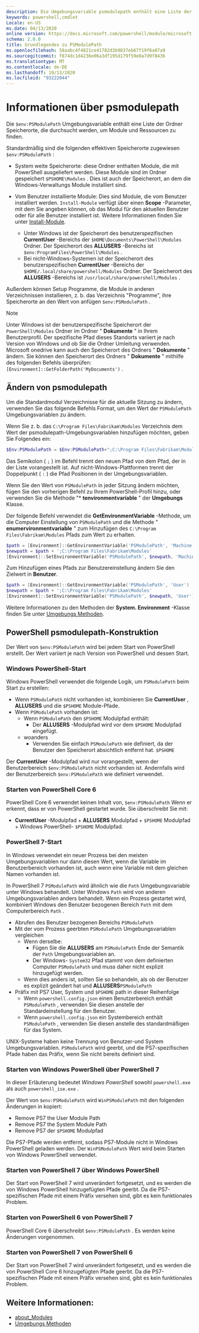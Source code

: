 ```yaml
---
description: Die Umgebungsvariable psmodulepath enthält eine Liste der Ordner Speicherorte, die durchsucht werden, um Module und Ressourcen zu finden.
keywords: powershell,cmdlet
Locale: en-US
ms.date: 04/13/2020
online version: https://docs.microsoft.com/powershell/module/microsoft.powershell.core/about/about_PSModulePath?view=powershell-7.1&WT.mc_id=ps-gethelp
schema: 2.0.0
title: Grundlegendes zu PSModulePath
ms.openlocfilehash: 58aabc4f4821ce41782d3b9837eb67f19f6a07a9
ms.sourcegitcommit: f874dc1d4236e06a3df195d179f59e0a7d9f8436
ms.translationtype: MT
ms.contentlocale: de-DE
ms.lasthandoff: 10/13/2020
ms.locfileid: "93222044"
---
```

# <a name="about-psmodulepath"></a>Informationen über psmodulepath

Die `$env:PSModulePath` Umgebungsvariable enthält eine Liste der Ordner Speicherorte, die durchsucht werden, um Module und Ressourcen zu finden.

Standardmäßig sind die folgenden effektiven Speicherorte zugewiesen `$env:PSModulePath` :

- System weite Speicherorte: diese Ordner enthalten Module, die mit PowerShell ausgeliefert werden. Diese Module sind im Ordner gespeichert `$PSHOME\Modules` . Dies ist auch der Speicherort, an dem die Windows-Verwaltungs Module installiert sind.

- Vom Benutzer installierte Module: Dies sind Module, die vom Benutzer installiert werden.
  `Install-Module` verfügt über einen **Scope** -Parameter, mit dem Sie angeben können, ob das Modul für den aktuellen Benutzer oder für alle Benutzer installiert ist. Weitere Informationen finden Sie unter [Install-Module](xref:PowerShellGet.Install-Module).

  - Unter Windows ist der Speicherort des benutzerspezifischen **CurrentUser** -Bereichs der `$HOME\Documents\PowerShell\Modules` Ordner. Der Speicherort des **ALLUSERS** -Bereichs ist `$env:ProgramFiles\PowerShell\Modules` .
  - Bei nicht-Windows-Systemen ist der Speicherort des benutzerspezifischen **CurrentUser** -Bereichs der `$HOME/.local/share/powershell/Modules` Ordner. Der Speicherort des **ALLUSERS** -Bereichs ist `/usr/local/share/powershell/Modules` .

Außerdem können Setup Programme, die Module in anderen Verzeichnissen installieren, z. b. das Verzeichnis "Programme", ihre Speicherorte an den Wert von anfügen `$env:PSModulePath` .

> [!NOTE]
> Unter Windows ist der benutzerspezifische Speicherort der `PowerShell\Modules` Ordner im Ordner " **Dokumente** " in Ihrem Benutzerprofil. Der spezifische Pfad dieses Standorts variiert je nach Version von Windows und ob Sie die Ordner Umleitung verwenden. Microsoft onedrive kann auch den Speicherort des Ordners " **Dokumente** " ändern. Sie können den Speicherort des Ordners " **Dokumente** " mithilfe des folgenden Befehls überprüfen: `[Environment]::GetFolderPath('MyDocuments')` .

## <a name="modifying-psmodulepath"></a>Ändern von psmodulepath

Um die Standardmodul Verzeichnisse für die aktuelle Sitzung zu ändern, verwenden Sie das folgende Befehls Format, um den Wert der `PSModulePath` Umgebungsvariablen zu ändern.

Wenn Sie z. b. das `C:\Program Files\Fabrikam\Modules` Verzeichnis dem Wert der psmodulepath-Umgebungsvariablen hinzufügen möchten, geben Sie Folgendes ein:

```powershell
$Env:PSModulePath = $Env:PSModulePath+";C:\Program Files\Fabrikam\Modules"
```

Das Semikolon ( `;` ) im Befehl trennt den neuen Pfad von dem Pfad, der in der Liste vorangestellt ist. Auf nicht-Windows-Plattformen trennt der Doppelpunkt ( `:` ) die Pfad Positionen in der Umgebungsvariablen.

Wenn Sie den Wert von `PSModulePath` in jeder Sitzung ändern möchten, fügen Sie den vorherigen Befehl zu Ihrem PowerShell-Profil hinzu, oder verwenden Sie die Methode "* **tenvironmentvariable** " der **Umgebungs** Klasse.

Der folgende Befehl verwendet die **GetEnvironmentVariable** -Methode, um die Computer Einstellung von `PSModulePath` und die Methode " **enumervironmentvariable** " zum Hinzufügen des `C:\Program Files\Fabrikam\Modules` Pfads zum Wert zu erhalten.

```powershell
$path = [Environment]::GetEnvironmentVariable('PSModulePath', 'Machine')
$newpath = $path + ';C:\Program Files\Fabrikam\Modules'
[Environment]::SetEnvironmentVariable('PSModulePath', $newpath, 'Machine')
```

Zum Hinzufügen eines Pfads zur Benutzereinstellung ändern Sie den Zielwert in **Benutzer**.

```powershell
$path = [Environment]::GetEnvironmentVariable('PSModulePath', 'User')
$newpath = $path + ';C:\Program Files\Fabrikam\Modules'
[Environment]::SetEnvironmentVariable('PSModulePath', $newpath, 'User')
```

Weitere Informationen zu den Methoden der **System. Environment** -Klasse finden Sie unter [Umgebungs Methoden](/dotnet/api/system.environment).

## <a name="powershell-psmodulepath-construction"></a>PowerShell psmodulepath-Konstruktion

Der Wert von `$env:PSModulePath` wird bei jedem Start von PowerShell erstellt.
Der Wert variiert je nach Version von PowerShell und dessen Start.

### <a name="windows-powershell-startup"></a>Windows PowerShell-Start

Windows PowerShell verwendet die folgende Logik, um `PSModulePath` beim Start zu erstellen:

- Wenn `PSModulePath` nicht vorhanden ist, kombinieren Sie **CurrentUser** , **ALLUSERS** und die `$PSHOME` Module-Pfade.
- Wenn `PSModulePath` vorhanden ist:
  - Wenn `PSModulePath` den `$PSHOME` Modulpfad enthält:
    - Der **ALLUSERS** -Modulpfad wird vor dem `$PSHOME` Modulpfad eingefügt.
  - woanders
    - Verwenden Sie einfach `PSModulePath` wie definiert, da der Benutzer den Speicherort absichtlich entfernt hat. `$PSHOME`

Der **CurrentUser** -Modulpfad wird nur vorangestellt, wenn der Benutzerbereich `$env:PSModulePath` nicht vorhanden ist. Andernfalls wird der Benutzerbereich `$env:PSModulePath` wie definiert verwendet.

### <a name="powershell-core-6-startup"></a>Starten von PowerShell Core 6

PowerShell Core 6 verwendet keinen Inhalt von, `$env:PSModulePath` Wenn er erkennt, dass er von PowerShell gestartet wurde. Sie überschreibt Sie mit:

- **CurrentUser** -Modulpfad + **ALLUSERS** Modulpfad + `$PSHOME` Modulpfad + Windows PowerShell- `$PSHOME` Modulpfad.

### <a name="powershell-7-startup"></a>PowerShell 7-Start

In Windows verwendet ein neuer Prozess bei den meisten Umgebungsvariablen nur dann diesen Wert, wenn die Variable im Benutzerbereich vorhanden ist, auch wenn eine Variable mit dem gleichen Namen vorhanden ist.

In PowerShell 7 `PSModulePath` wird ähnlich wie die `Path` Umgebungsvariable unter Windows behandelt. Unter Windows `Path` wird von anderen Umgebungsvariablen anders behandelt. Wenn ein Prozess gestartet wird, kombiniert Windows den Benutzer bezogenen Bereich `Path` mit dem Computerbereich `Path` .

- Abrufen des Benutzer bezogenen Bereichs `PSModulePath`
- Mit der vom Prozess geerbten `PSModulePath` Umgebungsvariablen vergleichen
  - Wenn derselbe:
    - Fügen Sie die **ALLUSERS** am `PSModulePath` Ende der Semantik der `Path` Umgebungsvariablen an.
    - Der Windows- `System32` Pfad stammt von dem definierten Computer `PSModulePath` und muss daher nicht explizit hinzugefügt werden.
  - Wenn dies anders ist, sollten Sie so behandeln, als ob der Benutzer es explizit geändert hat und **ALLUSERS**`PSModulePath`
- Präfix mit PS7 User, System und `$PSHOME` path in dieser Reihenfolge
  - Wenn `powershell.config.json` einen Benutzerbereich enthält `PSModulePath` , verwenden Sie diesen anstelle der Standardeinstellung für den Benutzer.
  - Wenn `powershell.config.json` ein Systembereich enthält `PSModulePath` , verwenden Sie diesen anstelle des standardmäßigen für das System.

UNIX-Systeme haben keine Trennung von Benutzer-und System Umgebungsvariablen.
`PSModulePath` wird geerbt, und die PS7-spezifischen Pfade haben das Präfix, wenn Sie nicht bereits definiert sind.

### <a name="starting-windows-powershell-from-powershell-7"></a>Starten von Windows PowerShell über PowerShell 7

In dieser Erläuterung bedeutet _Windows PowerShell_ sowohl `powershell.exe` als auch `powershell_ise.exe` .

Der Wert von `$env:PSModulePath` wird `WinPSModulePath` mit den folgenden Änderungen in kopiert:

- Remove PS7 the User Module Path
- Remove PS7 the System Module Path
- Remove PS7 der `$PSHOME` Modulpfad

Die PS7-Pfade werden entfernt, sodass PS7-Module nicht in Windows PowerShell geladen werden. Der `WinPSModulePath` Wert wird beim Starten von Windows PowerShell verwendet.

### <a name="starting-powershell-7-from-windows-powershell"></a>Starten von PowerShell 7 über Windows PowerShell

Der Start von PowerShell 7 wird unverändert fortgesetzt, und es werden die von Windows PowerShell hinzugefügten Pfade geerbt. Da die PS7-spezifischen Pfade mit einem Präfix versehen sind, gibt es kein funktionales Problem.

### <a name="starting-powershell-6-from-powershell-7"></a>Starten von PowerShell 6 von PowerShell 7

PowerShell Core 6 überschreibt `$env:PSModulePath` . Es werden keine Änderungen vorgenommen.

### <a name="starting-powershell-7-from-powershell-6"></a>Starten von PowerShell 7 von PowerShell 6

Der Start von PowerShell 7 wird unverändert fortgesetzt, und es werden die von PowerShell Core 6 hinzugefügten Pfade geerbt. Da die PS7-spezifischen Pfade mit einem Präfix versehen sind, gibt es kein funktionales Problem.

## <a name="see-also"></a>Weitere Informationen:

- [about_Modules](about_Modules.md)
- [Umgebungs Methoden](/dotnet/api/system.environment)

